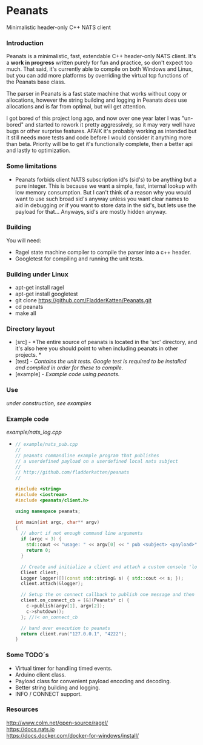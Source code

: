 # Peanats

Minimalistic header-only C++ NATS client

### Introduction

Peanats is a minimalistic, fast, extendable C++ header-only NATS client. It's a **work in progress** written purely for fun and practice, so don't expect too much. That said, it's currently able to compile on both Windows and Linux, but you can add more platforms by overriding the virtual tcp functions of the Peanats base class.

The parser in Peanats is a fast state machine that works without copy or allocations, however the string building and logging in Peanats *does* use allocations and is far from optimal, but will get attention.

I got bored of this project long ago, and now over one year later I was "un-bored" and started to rework it pretty aggressively, so it may very well have bugs or other surprise features. AFAIK it's probably working as intended but it still needs more tests and code before I would consider it anything more than beta. Priority will be to get it's functionally complete, then a better api and lastly to optimization.

### Some limitations

+ Peanats forbids client NATS subscription id's (sid's) to be anything but a pure integer. This is because we want a simple, fast, internal lookup with low memory consumption. But I can't think of a reason why you would want to use such broad sid's anyway unless you want clear names to aid in debugging *or* if you want to store data in the sid's, but lets use the payload for that... Anyways, sid's are mostly hidden anyway.

### Building

You will need:

+ Ragel state machine compiler to compile the parser into a c++ header.
+ Googletest for compiling and running the unit tests.

### Building under Linux

+ apt-get install ragel
+ apt-get install googletest
+ git clone https://github.com/FladderKatten/Peanats.git
+ cd peanats
+ make all

### Directory layout

+ [src] - *The entire source of peanats is located in the 'src' directory, and it's also here you should point to when including peanats in other projects. *
+ [test] - *Contains the unit tests. Google test is required to be installed and compiled in order for these to compile.*
+ [example] - *Example code using peanats.*

### Use

*under construction, see examples*



### Example code

*example/nats_log.cpp*

- ```cpp
  // example/nats_pub.cpp
  //
  // peanats commandline example program that publishes
  // a userdefined payload on a userdefined local nats subject
  //
  // http://github.com/fladderkatten/peanats
  //
  
  #include <string>
  #include <iostream>
  #include <peanats/client.h>
  
  using namespace peanats;
  
  int main(int argc, char** argv)
  {
    // abort if not enough command line arguments
    if (argc < 3) {
      std::cout << "usage: " << argv[0] << " pub <subject> <payload>" << std::endl;
      return 0;
    }
  
    // Create and initialize a client and attach a custom console 'logger'
    Client client;
    Logger logger([](const std::string& s) { std::cout << s; });
    client.attach(&logger);
  
    // Setup the on connect callback to publish one message and then shut down the client
    client.on_connect_cb = [&](Peanats* c) {
      c->publish(argv[1], argv[2]);
      c->shutdown();
    }; //!< on_connect_cb
  
    // hand over execution to peanats
    return client.run("127.0.0.1", "4222");
  }
  ```



### Some TODO´s

+ Virtual timer for handling timed events.
+ Arduino client class.
+ Payload class for convenient payload encoding and decoding.
+ Better string building and logging.
+ INFO / CONNECT support.

  

### Resources

http://www.colm.net/open-source/ragel/                  
https://docs.nats.io  
https://docs.docker.com/docker-for-windows/install/      
